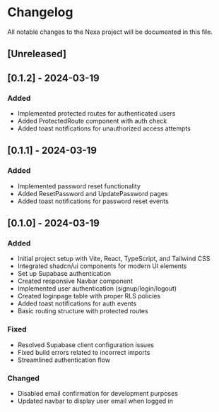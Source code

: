 # Changelog

All notable changes to the Nexa project will be documented in this file.

## [Unreleased]

## [0.1.2] - 2024-03-19
### Added
- Implemented protected routes for authenticated users
- Added ProtectedRoute component with auth check
- Added toast notifications for unauthorized access attempts

## [0.1.1] - 2024-03-19
### Added
- Implemented password reset functionality
- Added ResetPassword and UpdatePassword pages
- Added toast notifications for password reset events

## [0.1.0] - 2024-03-19
### Added
- Initial project setup with Vite, React, TypeScript, and Tailwind CSS
- Integrated shadcn/ui components for modern UI elements
- Set up Supabase authentication
- Created responsive Navbar component
- Implemented user authentication (signup/login/logout)
- Created loginpage table with proper RLS policies
- Added toast notifications for auth events
- Basic routing structure with protected routes

### Fixed
- Resolved Supabase client configuration issues
- Fixed build errors related to incorrect imports
- Streamlined authentication flow

### Changed
- Disabled email confirmation for development purposes
- Updated navbar to display user email when logged in